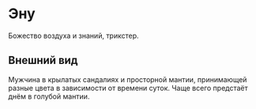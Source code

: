 # Эну

Божество воздуха и знаний, трикстер.

## Внешний вид

Мужчина в крылатых сандалиях и просторной мантии, принимающей разные цвета в зависимости от времени суток. Чаще всего предстаёт днём в голубой мантии.
